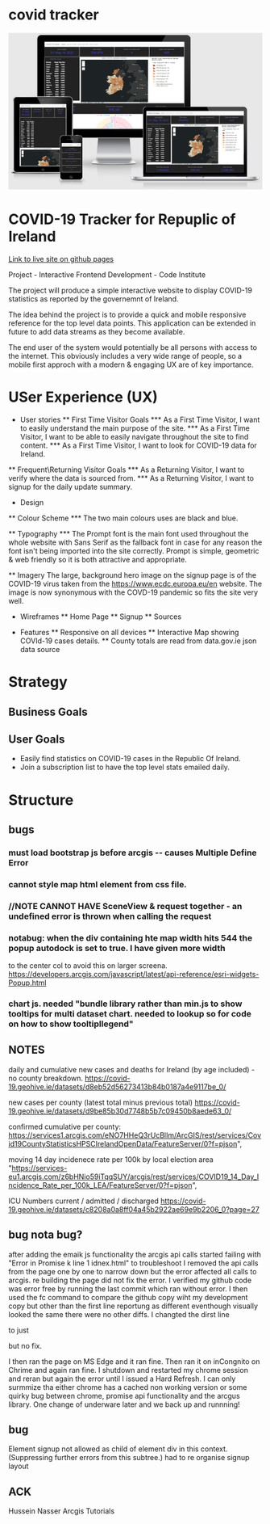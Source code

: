 # covid tracker
![](https://raw.githubusercontent.com/coder187/covidtracker/main/supp/screenie/ms2_covidtracker_air.png)

# COVID-19 Tracker for Repuplic of Ireland
[Link to live site on github pages](https://coder187.github.io/covidtracker/)

Project - Interactive Frontend Development - Code Institute



The project will produce a simple interactive website to display COVID-19 statistics as reported by the governemnt of Ireland.

The idea behind the project is to provide a quick and mobile responsive reference for the top level data points.
This application can be extended in future to add data streams as they become available.

The end user of the system would potentially be all persons with access to the internet. This obviously includes a very wide range of people,
so a mobile first approch with a modern & engaging UX are of key importance.

# USer Experience (UX)
* User stories
** First Time Visitor Goals
*** As a First Time Visitor, I want to easily understand the main purpose of the site.
*** As a First Time Visitor, I want to be able to easily navigate throughout the site to find content.
*** As a First Time Visitor, I want to look for COVID-19 data for Ireland.


** Frequent\Returning Visitor Goals
*** As a Returning Visitor, I want to verify where the data is sourced from.
*** As a Returning Visitor, I want to signup for the daily update summary.

* Design

** Colour Scheme
*** The two main colours uses are black and blue.

** Typography
*** The Prompt font is the main font used throughout the whole website with Sans Serif as the fallback font in case for any reason the font isn't being imported into the site correctly. 
Prompt is simple, geometric & web friendly so it is both attractive and appropriate.

** Imagery
The large, background hero image on the signup page is of the COVID-19 virus taken from the https://www.ecdc.europa.eu/en website.
The image is now synonymous with the COVD-19 pandemic so fits the site very well.

* Wireframes
** Home Page
** Signup
** Sources

* Features
** Responsive on all devices
** Interactive Map showing COVId-19 cases details.
** County totals are read from data.gov.ie json data source

# Strategy

## Business Goals

## User Goals 
* Easily find statistics on COVID-19 cases in the Republic Of Ireland.
* Join a subscription list to have the top level stats emailed daily.

# Structure 
## bugs
### must load bootstrap js before arcgis -- causes Multiple Define Error
### cannot style map html element from css file.
### //NOTE CANNOT HAVE SceneView & request together - an undefined error is thrown when calling the request
### notabug: when the div containing hte map width hits 544 the popup autodock is set to true. I have given more width
to the center col to avoid this on larger screena.
https://developers.arcgis.com/javascript/latest/api-reference/esri-widgets-Popup.html
### chart js. needed "bundle library rather than min.js to show tooltips for multi dataset chart. needed to lookup so for code on how to show tooltipllegend"


## NOTES
daily and cumulative new cases and deaths for Ireland (by age included) - no county breakdown.
https://covid-19.geohive.ie/datasets/d8eb52d56273413b84b0187a4e9117be_0/

new cases per county (latest total minus previous total)
https://covid-19.geohive.ie/datasets/d9be85b30d7748b5b7c09450b8aede63_0/

confirmed cumulative per county:
https://services1.arcgis.com/eNO7HHeQ3rUcBllm/ArcGIS/rest/services/Covid19CountyStatisticsHPSCIrelandOpenData/FeatureServer/0?f=pjson",

moving 14 day incidenece rate per 100k by local election area
"https://services-eu1.arcgis.com/z6bHNio59iTqqSUY/arcgis/rest/services/COVID19_14_Day_Incidence_Rate_per_100k_LEA/FeatureServer/0?f=pjson",

ICU Numbers
current / admitted / discharged
https://covid-19.geohive.ie/datasets/c8208a0a8ff04a45b2922ae69e9b2206_0?page=27

## bug nota bug?
after adding the emaik js functionality the arcgis api calls started failing with "Error in Promise k line 1 idnex.html"
to troubleshoot I removed the api calls from the page one by one to narrow down but the error affected all calls to arcgis.
re building the page did not fix the error.
I verified my github code was error free by running the last commit which ran without error.
I then used the fc command to compare the github copy wiht my development copy but other than the first line reportung as different eventhough visually looked the same
there were no other diffs. 
I changted the dirst line
<!DOCTYPE html>
to just 
<html> but no fix.

I then ran the page on MS Edge and it ran fine. Then ran it on inCongnito on Chrime and again ran fine.
I shutdown and restarted my chrome session and reran but again the error until I issued a Hard Refresh.
I can only surmmize tha either chrome has a cached non working version or some quirky bug between chrome, promise api functionality and the arcgus library.
One change of underware later and we back up and runnning!


## bug
 Element signup not allowed as child of element div in this context. (Suppressing further errors from this subtree.)
 had to re organise signup layout
## ACK
Hussein Nasser Arcgis Tutorials